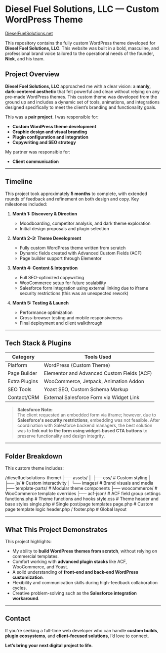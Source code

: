 # Diesel Fuel Solutions, LLC — Custom WordPress Theme  
[DieselFuelSolutions.net](https://dieselfuelsolutions.net)

This repository contains the fully custom WordPress theme developed for **Diesel Fuel Solutions, LLC**. This website was built in a bold, masculine, and professional brand voice tailored to the operational needs of the founder, **Nick**, and his team.

## Project Overview

**Diesel Fuel Solutions, LLC** approached me with a clear vision: a **manly, dark-centered aesthetic** that felt powerful and clean without relying on any pre-made WordPress themes. This custom theme was developed from the ground up and includes a dynamic set of tools, animations, and integrations designed specifically to meet the client’s branding and functionality goals.

This was a **pair project**. I was responsible for:

- **Custom WordPress theme development**
- **Graphic design and visual branding**
- **Plugin configuration and integration**
- **Copywriting and SEO strategy**

My partner was responsible for:

- **Client communication**

---

## Timeline

This project took approximately **5 months** to complete, with extended rounds of feedback and refinement on both design and copy. Key milestones included:

1. **Month 1: Discovery & Direction**
   - Moodboarding, competitor analysis, and dark theme exploration
   - Initial design proposals and plugin selection

2. **Month 2–3: Theme Development**
   - Fully custom WordPress theme written from scratch
   - Dynamic fields created with Advanced Custom Fields (ACF)
   - Page builder support through Elementor

3. **Month 4: Content & Integration**
   - Full SEO-optimized copywriting
   - WooCommerce setup for future scalability
   - Salesforce form integration using external linking due to iframe security restrictions (this was an unexpected rework)

4. **Month 5: Testing & Launch**
   - Performance optimization
   - Cross-browser testing and mobile responsiveness
   - Final deployment and client walkthrough

---

## Tech Stack & Plugins

| Category     | Tools Used                                 |
|--------------|--------------------------------------------|
| Platform     | WordPress (Custom Theme)                   |
| Page Builder | Elementor and Advanced Custom Fields (ACF)                                   |
| Extra Plugins| WooCommerce, Jetpack, Animation Addon      |
| SEO Tools    | Yoast SEO, Custom Schema Markup            |
| Contact/CRM  | External Salesforce Form via Widget Link   |

> **Salesforce Note:**  
> The client requested an embedded form via iframe; however, due to **Salesforce's security restrictions**, embedding was not feasible. After coordination with Salesforce backend managers, the best solution was to **link out to the form using widget-based CTA buttons** to preserve functionality and design integrity.

---

## Folder Breakdown

This custom theme includes:

/dieselfuelsolutions-theme/
├── assets/
│ ├── css/ # Custom styling
│ ├── js/ # Custom interactivity
│ └── images/ # Brand visuals and media
├── template-parts/ # Modular theme components
├── woocommerce/ # WooCommerce template overrides
├── acf-json/ # ACF field group settings
functions.php # Theme functions and hooks
style.css # Theme header and base styles
single.php # Single post/page templates
page.php # Custom page template logic
header.php / footer.php # Global layout


---

## What This Project Demonstrates

This project highlights:

- My ability to **build WordPress themes from scratch**, without relying on commercial templates.
- Comfort working with **advanced plugin stacks** like ACF, WooCommerce, and Yoast.
- A solid understanding of **front-end and back-end WordPress customization**.
- Flexibility and communication skills during high-feedback collaboration cycles.
- Creative problem-solving such as the **Salesforce integration workaround**.

---

## Contact

If you're seeking a full-time web developer who can handle **custom builds**, **plugin ecosystems**, and **client-focused solutions**, I’d love to connect.

**Let’s bring your next digital project to life.**
